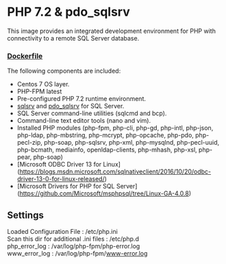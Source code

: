 # PHP 7.2 & pdo_sqlsrv

This image provides an integrated development environment for PHP with connectivity to a remote SQL Server database.

### [Dockerfile](https://github.com/HasHolding/php-mssql/blob/master/Dockerfile)

The following components are included:
- Centos 7 OS layer.
- PHP-FPM latest
- Pre-configured PHP 7.2 runtime environment.
- [sqlsrv](http://php.net/manual/en/book.sqlsrv.php) and [pdo_sqlsrv](http://php.net/manual/en/ref.pdo-sqlsrv.php) for SQL Server.
- SQL Server command-line utilities (sqlcmd and bcp).
- Command-line text editor tools (nano and vim).
- Installed PHP modules (php-fpm, php-cli, php-gd, php-intl, php-json, php-ldap, php-mbstring, php-mcrypt, php-opcache, php-pdo, php-pecl-zip, php-soap, php-sqlsrv, php-xml, php-mysqlnd, php-pecl-uuid, php-bcmath, mediainfo, openldap-clients, php-mhash, php-xsl, php-pear, php-soap)
- [Microsoft ODBC Driver 13 for Linux] (https://blogs.msdn.microsoft.com/sqlnativeclient/2016/10/20/odbc-driver-13-0-for-linux-released/)
- [Microsoft Drivers for PHP for SQL Server] (https://github.com/Microsoft/msphpsql/tree/Linux-GA-4.0.8)
## Settings
Loaded Configuration File : /etc/php.ini  
Scan this dir for additional .ini files : /etc/php.d  
php_error_log : /var/log/php-fpm/php-error.log  
www_error_log : /var/log/php-fpm/www-error.log

